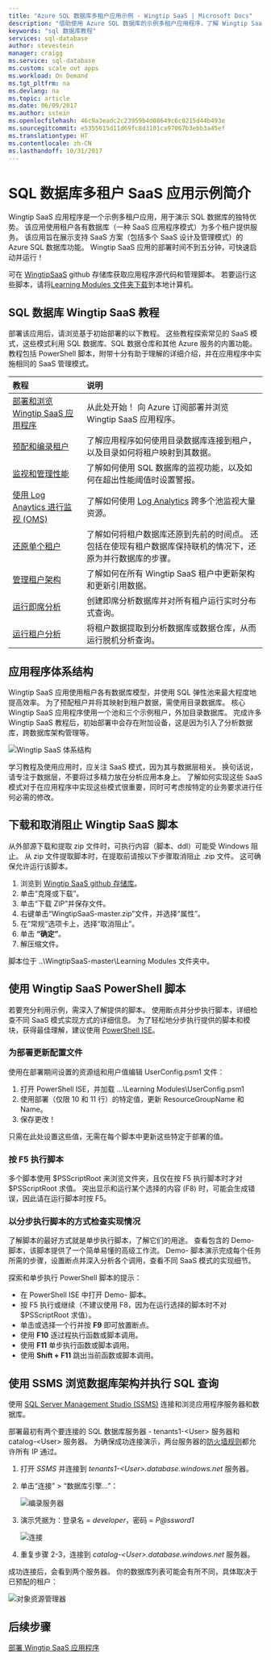 ```yaml
---
title: "Azure SQL 数据库多租户应用示例 - Wingtip SaaS | Microsoft Docs"
description: "借助使用 Azure SQL 数据库的示例多租户应用程序，了解 Wingtip SaaS 示例"
keywords: "sql 数据库教程"
services: sql-database
author: stevestein
manager: craigg
ms.service: sql-database
ms.custom: scale out apps
ms.workload: On Demand
ms.tgt_pltfrm: na
ms.devlang: na
ms.topic: article
ms.date: 06/09/2017
ms.author: sstein
ms.openlocfilehash: 46c9a3eadc2c23959b4d08649c6c0215d44b493e
ms.sourcegitcommit: e5355615d11d69fc8d3101ca97067b3ebb3a45ef
ms.translationtype: HT
ms.contentlocale: zh-CN
ms.lasthandoff: 10/31/2017
---
```

# <a name="introduction-to-a-sql-database-multi-tenant-saas-app-example"></a>SQL 数据库多租户 SaaS 应用示例简介

Wingtip SaaS 应用程序是一个示例多租户应用，用于演示 SQL 数据库的独特优势。 该应用使用租户各有数据库（一种 SaaS 应用程序模式）为多个租户提供服务。 该应用旨在展示支持 SaaS 方案（包括多个 SaaS 设计及管理模式）的 Azure SQL 数据库功能。 Wingtip SaaS 应用的部署时间不到五分钟，可快速启动并运行！

可在 [WingtipSaaS](https://github.com/Microsoft/WingtipSaaS) github 存储库获取应用程序源代码和管理脚本。 若要运行这些脚本，请将[Learning Modules 文件夹下载](#download-and-unblock-the-wingtip-saas-scripts)到本地计算机。

## <a name="sql-database-wingtip-saas-tutorials"></a>SQL 数据库 Wingtip SaaS 教程

部署该应用后，请浏览基于初始部署的以下教程。 这些教程探索常见的 SaaS 模式，这些模式利用 SQL 数据库、SQL 数据仓库和其他 Azure 服务的内置功能。 教程包括 PowerShell 脚本，附带十分有助于理解的详细介绍，并在应用程序中实施相同的 SaaS 管理模式。


| 教程 | 说明 |
|:--|:--|
|[部署和浏览 Wingtip SaaS 应用程序](sql-database-saas-tutorial.md)| 从此处开始！ 向 Azure 订阅部署并浏览 Wingtip SaaS 应用程序。 |
|[预配和编录租户](sql-database-saas-tutorial-provision-and-catalog.md)| 了解应用程序如何使用目录数据库连接到租户，以及目录如何将租户映射到其数据。 |
|[监视和管理性能](sql-database-saas-tutorial-performance-monitoring.md)| 了解如何使用 SQL 数据库的监视功能，以及如何在超出性能阈值时设置警报。 |
|[使用 Log Anaytics 进行监视 (OMS)](sql-database-saas-tutorial-log-analytics.md) | 了解如何使用 [Log Analytics](../log-analytics/log-analytics-overview.md) 跨多个池监视大量资源。 |
|[还原单个租户](sql-database-saas-tutorial-restore-single-tenant.md)| 了解如何将租户数据库还原到先前的时间点。 还包括在使现有租户数据库保持联机的情况下，还原为并行数据库的步骤。 |
|[管理租户架构](sql-database-saas-tutorial-schema-management.md)| 了解如何在所有 Wingtip SaaS 租户中更新架构和更新引用数据。 |
|[运行即席分析](sql-database-saas-tutorial-adhoc-analytics.md) | 创建即席分析数据库并对所有租户运行实时分布式查询。  |
|[运行租户分析](sql-database-saas-tutorial-tenant-analytics.md) | 将租户数据提取到分析数据库或数据仓库，从而运行脱机分析查询。 |



## <a name="application-architecture"></a>应用程序体系结构

Wingtip SaaS 应用使用租户各有数据库模型，并使用 SQL 弹性池来最大程度地提高效率。 为了预配租户并将其映射到租户数据，需使用目录数据库。 核心 Wingtip SaaS 应用程序使用一个池和三个示例租户，外加目录数据库。 完成许多 Wingtip SaaS 教程后，初始部署中会存在附加设备，这是因为引入了分析数据库，跨数据库架构管理等。


![Wingtip SaaS 体系结构](media/sql-database-wtp-overview/app-architecture.png)


学习教程及使用应用时，应关注 SaaS 模式，因为其与数据层相关。 换句话说，请专注于数据层，不要将过多精力放在分析应用本身上。 了解如何实现这些 SaaS 模式对于在应用程序中实现这些模式很重要，同时可考虑按特定的业务要求进行任何必需的修改。

## <a name="download-and-unblock-the-wingtip-saas-scripts"></a>下载和取消阻止 Wingtip SaaS 脚本

从外部源下载和提取 zip 文件时，可执行内容（脚本、ddl）可能受 Windows 阻止。 从 zip 文件提取脚本时，在提取前请按以下步骤取消阻止 .zip 文件。 这可确保允许运行该脚本。

1. 浏览到 [Wingtip SaaS github 存储库](https://github.com/Microsoft/WingtipSaaS)。
1. 单击“克隆或下载”。
1. 单击“下载 ZIP”并保存文件。
1. 右键单击“WingtipSaaS-master.zip”文件，并选择“属性”。
1. 在“常规”选项卡上，选择“取消阻止”。
1. 单击 **“确定”**。
1. 解压缩文件。

脚本位于 ..\\WingtipSaaS-master\\Learning Modules 文件夹中。


## <a name="working-with-the-wingtip-saas-powershell-scripts"></a>使用 Wingtip SaaS PowerShell 脚本

若要充分利用示例，需深入了解提供的脚本。 使用断点并分步执行脚本，详细检查不同 SaaS 模式实现方式的详细信息。 为了轻松地分步执行提供的脚本和模块，获得最佳理解，建议使用 [PowerShell ISE](https://msdn.microsoft.com/powershell/scripting/core-powershell/ise/introducing-the-windows-powershell-ise)。

### <a name="update-the-configuration-file-for-your-deployment"></a>为部署更新配置文件

使用在部署期间设置的资源组和用户值编辑 UserConfig.psm1 文件：

1. 打开 PowerShell ISE，并加载 ...\\Learning Modules\\UserConfig.psm1 
1. 使用部署（仅限 10 和 11 行）的特定值，更新 ResourceGroupName 和 Name。
1. 保存更改！

只需在此处设置这些值，无需在每个脚本中更新这些特定于部署的值。

### <a name="execute-scripts-by-pressing-f5"></a>按 F5 执行脚本

多个脚本使用 $PSScriptRoot 来浏览文件夹，且仅在按 F5 执行脚本时才对 $PSScriptRoot 求值。  突出显示和运行某个选择的内容 (F8) 时，可能会生成错误，因此请在运行脚本时按 F5。

### <a name="step-through-the-scripts-to-examine-the-implementation"></a>以分步执行脚本的方式检查实现情况

了解脚本的最好方式就是单步执行脚本，了解它们的用途。 查看包含的 Demo- 脚本，该脚本提供了一个简单易懂的高级工作流。 Demo- 脚本演示完成每个任务所需的步骤，设置断点并深入分析各个调用，查看不同 SaaS 模式的实现细节。

探索和单步执行 PowerShell 脚本的提示：

* 在 PowerShell ISE 中打开 Demo- 脚本。
* 按 F5 执行或继续（不建议使用 F8，因为在运行选择的脚本时不对 $PSScriptRoot 求值）。
* 单击或选择一个行并按 **F9** 即可放置断点。
* 使用 **F10** 逐过程执行函数或脚本调用。
* 使用 **F11** 单步执行函数或脚本调用。
* 使用 **Shift + F11** 跳出当前函数或脚本调用。


## <a name="explore-database-schema-and-execute-sql-queries-using-ssms"></a>使用 SSMS 浏览数据库架构并执行 SQL 查询

使用 [SQL Server Management Studio (SSMS)](https://docs.microsoft.com/sql/ssms/download-sql-server-management-studio-ssms) 连接和浏览应用程序服务器和数据库。

部署最初有两个要连接的 SQL 数据库服务器 - tenants1-&lt;User&gt; 服务器和 catalog-&lt;User&gt; 服务器。 为确保成功连接演示，两台服务器的[防火墙规则](sql-database-firewall-configure.md)都允许所有 IP 通过。


1. 打开 *SSMS* 并连接到 *tenants1-&lt;User&gt;.database.windows.net* 服务器。
1. 单击“连接” > “数据库引擎...”：

   ![编录服务器](media/sql-database-wtp-overview/connect.png)

1. 演示凭据为：登录名 = *developer*，密码 = *P@ssword1*

   ![连接](media\sql-database-wtp-overview\tenants1-connect.png)

1. 重复步骤 2-3，连接到 *catalog-&lt;User&gt;.database.windows.net* 服务器。

成功连接后，会看到两个服务器。 你的数据库列表可能会有所不同，具体取决于已预配的租户：

![对象资源管理器](media/sql-database-wtp-overview/object-explorer.png)



## <a name="next-steps"></a>后续步骤

[部署 Wingtip SaaS 应用程序](sql-database-saas-tutorial.md)
